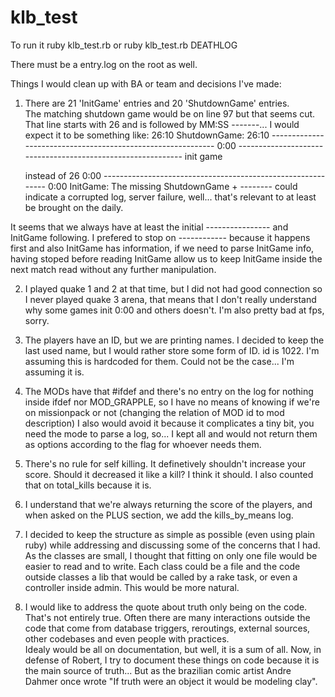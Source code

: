 # klb_test

To run it 
ruby klb_test.rb
or
ruby klb_test.rb DEATHLOG

There must be a entry.log on the root as well.

Things I would clean up with BA or team and decisions I've made:

1)  There are 21 'InitGame' entries and 20 'ShutdownGame' entries.  
    The matching shutdown game would be on line 97 but that seems cut.  That line starts with 26 and is followed by MM:SS -------... 
    I would expect it to be something like:
    26:10 ShutdownGame:
    26:10 ------------------------------------------------------------
    0:00 ------------------------------------------------------------
    init game

    instead of
    26  0:00 ------------------------------------------------------------
    0:00 InitGame:
  The missing ShutdownGame + -------- could indicate a corrupted log, server failure, well... that's relevant to at least be brought on the daily.

  It seems that we always have at least the initial ---------------- and InitGame following.  I prefered to stop on ------------ because it happens first and also InitGame has information, if we need to parse InitGame info, having stoped before reading InitGame allow us to keep InitGame inside the next match read without any further manipulation.

2) I played quake 1 and 2 at that time, but I did not had good connection so I never played quake 3 arena, that means that I don't really understand why some games init 0:00 and others doesn't.  I'm also pretty bad at fps, sorry.

3) The players have an ID, but we are printing names.  I decided to keep the last used name, but I would rather store some form of ID.
   <world> id is 1022.  I'm assuming this is hardcoded for them.  Could not be the case... I'm assuming it is.

4) The MODs have that #ifdef and there's no entry on the log for nothing inside ifdef nor MOD_GRAPPLE, so I have no means of knowing if we're on missionpack or not (changing the relation of MOD id to mod description)
   I also would avoid it because it complicates a tiny bit, you need the mode to parse a log, so... I kept all and would not return them as options according to the flag for whoever needs them.

5) There's no rule for self killing.  It definetively shouldn't increase your score.  Should it decreased it like a <world> kill?  I think it should.  I also counted that on total_kills because it is.

6) I understand that we're always returning the score of the players, and when asked on the PLUS section, we add the kills_by_means log.

7) I decided to keep the structure as simple as possible (even using plain ruby) while addressing and discussing some of the concerns that I had.  
As the classes are small, I thought that fitting on only one file would be easier to read and to write.
Each class could be a file and the code outside classes a lib that would be called by a rake task, or even a controller inside admin.  This would be more natural.

8) I would like to address the quote about truth only being on the code.  That's not entirely true. 
 Often there are many interactions outside the code that come from database triggers, reroutings, external sources, other codebases and even people with practices.  
 Idealy would be all on documentation, but well, it is a sum of all.  Now, in defense of Robert, I try to document these things on code because it is the main source of truth... 
 But as the brazilian comic artist Andre Dahmer once wrote "If truth were an object it would be modeling clay".

